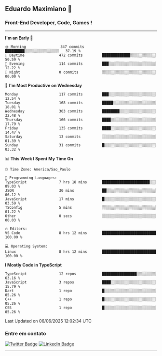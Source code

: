 ## Eduardo Maximiano 👋

### Front-End Developer, Code, Games !

---

<!--START_SECTION:waka-->
**I'm an Early 🐤** 

```text
🌞 Morning                347 commits         █████████░░░░░░░░░░░░░░░░   37.19 % 
🌆 Daytime                472 commits         █████████████░░░░░░░░░░░░   50.59 % 
🌃 Evening                114 commits         ███░░░░░░░░░░░░░░░░░░░░░░   12.22 % 
🌙 Night                  0 commits           ░░░░░░░░░░░░░░░░░░░░░░░░░   00.00 % 
```
📅 **I'm Most Productive on Wednesday** 

```text
Monday                   117 commits         ███░░░░░░░░░░░░░░░░░░░░░░   12.54 % 
Tuesday                  168 commits         █████░░░░░░░░░░░░░░░░░░░░   18.01 % 
Wednesday                303 commits         ████████░░░░░░░░░░░░░░░░░   32.48 % 
Thursday                 166 commits         ████░░░░░░░░░░░░░░░░░░░░░   17.79 % 
Friday                   135 commits         ████░░░░░░░░░░░░░░░░░░░░░   14.47 % 
Saturday                 13 commits          ░░░░░░░░░░░░░░░░░░░░░░░░░   01.39 % 
Sunday                   31 commits          █░░░░░░░░░░░░░░░░░░░░░░░░   03.32 % 
```


📊 **This Week I Spent My Time On** 

```text
🕑︎ Time Zone: America/Sao_Paulo

💬 Programming Languages: 
TypeScript               7 hrs 18 mins       ██████████████████████░░░   89.03 % 
JSON                     30 mins             ██░░░░░░░░░░░░░░░░░░░░░░░   06.12 % 
JavaScript               17 mins             █░░░░░░░░░░░░░░░░░░░░░░░░   03.59 % 
TSConfig                 5 mins              ░░░░░░░░░░░░░░░░░░░░░░░░░   01.22 % 
Other                    0 secs              ░░░░░░░░░░░░░░░░░░░░░░░░░   00.03 % 

🔥 Editors: 
VS Code                  8 hrs 12 mins       █████████████████████████   100.00 % 

💻 Operating System: 
Linux                    8 hrs 12 mins       █████████████████████████   100.00 % 
```

**I Mostly Code in TypeScript** 

```text
TypeScript               12 repos            ████████████████░░░░░░░░░   63.16 % 
JavaScript               3 repos             ████░░░░░░░░░░░░░░░░░░░░░   15.79 % 
Dart                     1 repo              █░░░░░░░░░░░░░░░░░░░░░░░░   05.26 % 
C++                      1 repo              █░░░░░░░░░░░░░░░░░░░░░░░░   05.26 % 
CSS                      1 repo              █░░░░░░░░░░░░░░░░░░░░░░░░   05.26 % 
```




 Last Updated on 06/06/2025 12:02:34 UTC
<!--END_SECTION:waka-->

### Entre em contato

[![Twitter Badge](https://img.shields.io/badge/-@edmaxi-1ca0f1?style=flat-square&labelColor=1ca0f1&logo=twitter&logoColor=white&link=https://twitter.com/edmaxi)](https://twitter.com/edmaxi)
[![Linkedin Badge](https://img.shields.io/badge/-Eduardo_Maximiano-0077B5?style=flat-square&logo=Linkedin&logoColor=white&link=https://www.linkedin.com/in/maximiano-eduardo)](https://www.linkedin.com/in/maximiano-eduardo)

---
